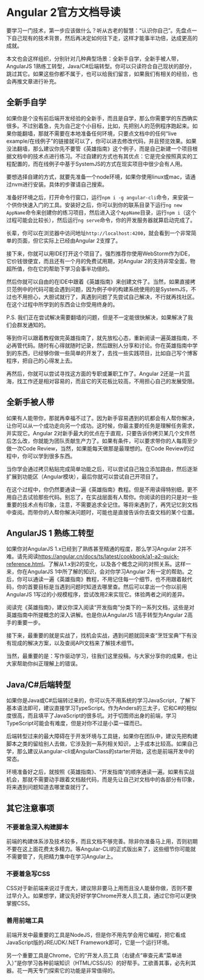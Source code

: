 # Angular 2官方文档导读

要学习一门技术，第一步应该做什么？听从古老的智慧：“认识你自己”。先盘点一下自己现有的技术背景，然后再决定如何往下走，这样才能事半功倍，达成更高的成就。

本文也会这样组织，分别针对几种典型场景：全新手自学，全新手被人带，AngularJS 1熟练工转型，Java/C#后端转型。你可以只读符合自己现状的部分，跳过其它。如果这些你都不属于，也可以给我们留言，如果我们有相关的经验，也会再推文章进行补充。

## 全新手自学

如果你是个没有前后端开发经验的全新手，而且是自学，那么你需要学的东西确实很多。不过别着急，先为自己定个小目标，比如，先把别人的范例程序跑起来。如果你能翻墙，那就不需要在本地准备任何环境，只要点文档中的任何“live example/在线例子”的链接就可以了，你可以进去修改代码，并且预览效果。如果没法翻墙，那么建议你先不要管《英雄指南》这个例子，而是自己新建一个项目根据文档中的技术点进行练习。不过自建的方式也有其优点：它是完全按照真实的工程配置的，而在线例子中基于SystemJS的方式在现实项目中很少会有人用。

要想选择自建的方式，就要先准备一个node环境，如果你使用linux或mac，请通过nvm进行安装。具体的步骤请自己搜索。

准备好环境之后，打开命令行窗口，运行`npm i -g angular-cli`命令，来安装一个供你快速入门的工具。安装好之后，你可以到你的联系目录下运行`ng new AppName`命令来创建你的练习项目，然后进入这个`AppName`目录，运行`npm i`（这个过程可能会比较长），然后运行`ng serve`命令，你的开发服务器就算启动完成了。

长辈，你可以在浏览器中访问地址`http://localhost:4200`，就会看到一个非常简单的页面，但它实际上已经由Angular 2支撑了。

接下来，你就可以用IDE打开这个项目了。强烈推荐你使用WebStorm作为IDE，它价钱很便宜，而且还有一个月的免费试用期，对Angular 2的支持非常全面，物超所值，你在它的帮助下学习会事半功倍的。

然后你就可以自由的在IDE中跟着《英雄指南》来创建文件了。当然，如果直接拷贝范例中的代码可能会遇到问题，因为例子中的构建系统使用的是SystemJS，不过也不用担心，大胆试就行了，真遇到问题了先尝试自己解决，不行就再找社区。在这个过程中所学到的东西会让你受用终身的。

P.S. 我们正在尝试解决需要翻墙的问题，但是不一定能很快解决，如果解决了我们会群发通知的。

等到你可以跟着教程做完英雄指南了，就先放松心态，重新阅读一遍英雄指南，不必再管代码。随时有心得就随时记录，然后跟别人分享和讨论。你在英雄指南中学到的东西，已经够你做一些简单的开发了，去找一些实践项目，比如自己写个博客程序，把自己的心得发上去。

再然后，你就可以尝试寻找这方面的专职或兼职工作了。Angular 2还是一片蓝海，找工作还是相对容易的，而且它的天花板比较高，不用担心自己的发展受限。

## 全新手被人带

如果有人能带你，那就再幸福不过了。因为新手容易遇到的坑都会有人帮你解决，让你可以从一个成功走向另一个成功。这时候，你最主要的任务是理解任务需求，并实现它。Angular 2对新手最大的优点在于直观，只要告诉你拷贝某几个文件然后怎么改，你就能为团队贡献生产力了。如果有条件，可以要求带你的人每周至少做一次Code Review，当然，如果能每天做那是最理想的。在Code Review的过程中，你可以学到很多东西。

当你学会通过拷贝粘贴完成简单功能之后，可以尝试自己独立添加路由，然后逐渐扩展到功能区（Angular模块），最后你就可以尝试自己开项目了。

在这个过程中，你仍然要通读一遍《英雄指南》教程。但是不用读得特别细，更不用自己去试验那些代码。别忘了，在实战层面有人帮你。你阅读的目的只是对一些重要的技术点有印象，注意，不需要追求全记住。等将来遇到了，再凭记忆到文档中查阅。而带你的人帮你解决问题时，可能也是直接告诉你去查文档的某个位置。

## AngularJS 1 熟练工转型

如果你对AngularJS 1.x已经到了熟练甚至精通的程度，那么学习Angular 2并不难。请先阅读<https://angular.cn/docs/ts/latest/cookbook/a1-a2-quick-reference.html>。了解从1.x到2的变化，以及各个概念之间的对照关系。这样一来，你在AngularJS 1中所了解的知识，会对你学习Angular 2有一定的帮助。之后，你可以通读一遍《英雄指南》教程，不用记住每一个细节，也不用跟着敲代码，你的首要目标是当遇到问题时知道去哪里查。然后可以拿出一个你以前用AngularJS 1写过的小规模程序，尝试改用2来实现它。体验两者之间的差异。

阅读完《英雄指南》，建议你深入阅读“开发指南”分类下的一系列文档，这些是对英雄指南中所提概念的深入讲解。也是你从AngularJS 1高手转型为Angular 2高手的重要一步。

接下来，最重要的就是实战了，找机会实战，遇到问题就回来查“烹饪宝典”下有没有现成的解决方案，以及查阅API文档来了解技术细节。

当然，最重要的是：写作驱动学习，往我们这里投稿，与大家分享你的成果，也让大家帮助你纠正理解上的错误。

## Java/C#后端转型

如果你是Java或C#后端转过来的，你可以先不用系统的学习JavaScript，了解下基本语法即可，建议直接学习TypeScript。作为Anders的三太子，它和C#的相似度很高，而且填平了JavaScript的很多坑。对于切图师出身的前端，学习TypeScript可能会有难度，但是对你不过是小菜一碟而已。

后端转型过来的最大障碍在于开发环境与工具链，如果你在团队中，建议先把构建脚本之类的留给别人去做，它涉及到一系列相关知识，上手成本比较高。如果自己学，那么建议从angular-cli或AngularClass的starter开始，这也是前端开发中的常态。

环境准备好之后，就按照《英雄指南》、“开发指南”的顺序通读一遍。如果有实战机会，那就不需要动手跟着文档敲代码，而是先让自己对文档中的各部分有印象，将来遇到问题知道去哪里查就行了。

## 其它注意事项

### 不要着急深入构建脚本

前端的构建体系涉及技术较多，而且文档不够完善。除非你准备马上用，否则初期不要在这上面花费太多精力。等Angular-CLI的正式版出来了，这些细节你可能就不需要管了，先把精力集中在学习Angular上。

### 不要着急写CSS

CSS对于新前端来说过于庞大，建议除非要马上用而且没人能替你做，否则不要过早介入。如果想学，建议先好好学学Chrome开发人员工具，通过它你可以更快掌握CSS。

### 善用前端工具

前端开发中最重要的工具是NodeJS，但是你不用先学会用它编程，把它看成JavaScript版的JRE/JDK/.NET Framework即可，它是一个运行环境。

另一个重要工具是Chrome，它的“开发人员工具（右键点“审查元素”菜单进入）”是你学习各种前端知识（HTML/CSS/JS）的好帮手。工欲善其事，必先利其器。花一两天专门探索它的功能是非常值得的。
